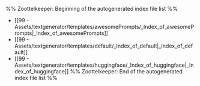 %% Zoottelkeeper: Beginning of the autogenerated index file list  %%
-  [[99 - Assets/textgenerator/templates/awesomePrompts/_Index_of_awesomePrompts|_Index_of_awesomePrompts]]
-  [[99 - Assets/textgenerator/templates/default/_Index_of_default|_Index_of_default]]
-  [[99 - Assets/textgenerator/templates/huggingface/_Index_of_huggingface|_Index_of_huggingface]]
%% Zoottelkeeper: End of the autogenerated index file list  %%
